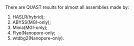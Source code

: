 There are QUAST results for almost all assemblies made by:
1) HASLR(hybrid);
2) ABYSS(MGI-only);
3) Minia(MGI-only);
4) Flye(Nanopore-only;
5) wtdbg2(Nanopore-only).
